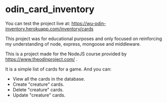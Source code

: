 # odin_card_inventory
You can test the project live at: https://wu-odin-inventory.herokuapp.com/inventory/cards

This project was for educational purposes and only focused on reinforcing my understanding of node, express, mongoose and middleware.

This is a project made for the NodeJS course provided by https://www.theodinproject.com/ .

It is a simple list of cards for a game. And you can:
- View all the cards in the database.
- Create "creature" cards.
- Delete "creature" cards.
- Update "creature" cards.
